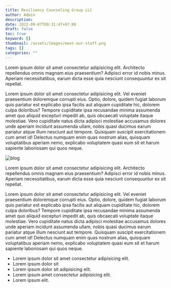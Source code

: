 ```yaml
---
title: Resiliency Counseling Group LLC
author: Admin
description: 
date: 2022-09-07T09:31:47+07:00
draft: false
toc: true
keyword: []
thumbnail: /assets/images/meet-our-staff.png
tags: []
categories: ""
---
```


Lorem ipsum dolor sit amet consectetur adipisicing elit. Architecto repellendus omnis magnam eius praesentium? Adipisci error id nobis minus. Aperiam necessitatibus, earum dicta esse quia nesciunt consequuntur ex sit repellat.

Lorem ipsum dolor sit amet consectetur adipisicing elit. Vel eveniet praesentium doloremque corrupti eius. Optio, dolore, quidem fugiat laborum quis pariatur est explicabo ipsa facilis aut aliquam cupiditate hic, dolorem culpa doloribus? Tempore cupiditate ipsa recusandae minima assumenda amet quo aliquid excepturi impedit ab, quis obcaecati voluptate itaque molestiae. Vero cupiditate natus dicta adipisci molestiae accusamus dolores unde aperiam incidunt assumenda ullam, nobis quasi ducimus earum pariatur atque illum nesciunt aut tempore. Quisquam suscipit exercitationem cum amet id! Delectus numquam enim quas nostrum alias, quisquam voluptatibus aperiam nemo, explicabo voluptatem quasi eum sit et harum sapiente laboriosam qui quos neque.

![blog](/assets/images/blog.png)

Lorem ipsum dolor sit amet consectetur adipisicing elit. Architecto repellendus omnis magnam eius praesentium? Adipisci error id nobis minus. Aperiam necessitatibus, earum dicta esse quia nesciunt consequuntur ex sit repellat.

Lorem ipsum dolor sit amet consectetur adipisicing elit. Vel eveniet praesentium doloremque corrupti eius. Optio, dolore, quidem fugiat laborum quis pariatur est explicabo ipsa facilis aut aliquam cupiditate hic, dolorem culpa doloribus? Tempore cupiditate ipsa recusandae minima assumenda amet quo aliquid excepturi impedit ab, quis obcaecati voluptate itaque molestiae. Vero cupiditate natus dicta adipisci molestiae accusamus dolores unde aperiam incidunt assumenda ullam, nobis quasi ducimus earum pariatur atque illum nesciunt aut tempore. Quisquam suscipit exercitationem cum amet id! Delectus numquam enim quas nostrum alias, quisquam voluptatibus aperiam nemo, explicabo voluptatem quasi eum sit et harum sapiente laboriosam qui quos neque.


- Lorem ipsum dolor sit amet consectetur adipisicing elit.
- Lorem ipsum dolor sit
- Lorem ipsum dolor sit adipisicing elit.
- Lorem ipsum amet consectetur adipisicing elit.
- Lorem ipsum elit.